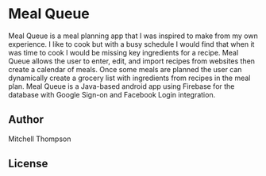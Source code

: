 # Meal Queue

Meal Queue is a meal planning app that I was inspired to make from my own experience. I like to cook but with a busy schedule I would find that when it was time to cook I would be missing key ingredients for a recipe. Meal Queue allows the user to enter, edit, and import recipes from websites then create a calendar of meals. Once some meals are planned the user can dynamically create a grocery list with ingredients from recipes in the meal plan. Meal Queue is a Java-based android app using Firebase for the database with Google Sign-on and Facebook Login integration.

## Author
Mitchell Thompson

## License
